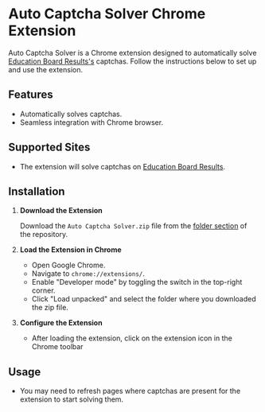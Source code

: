 # Auto Captcha Solver Chrome Extension

Auto Captcha Solver is a Chrome extension designed to automatically solve [Education Board Results's](http://www.educationboardresults.gov.bd) captchas. Follow the instructions below to set up and use the extension.

## Features

- Automatically solves captchas.
- Seamless integration with Chrome browser.

## Supported Sites

- The extension will solve captchas on [Education Board Results](http://www.educationboardresults.gov.bd).

## Installation

1. **Download the Extension**

   Download the `Auto Captcha Solver.zip` file from the [folder section](https://github.com/BrainlessDip/AutoCaptchaSolver/raw/main/Auto%20Captcha%20Solving.zip) of the repository.

2. **Load the Extension in Chrome**

   - Open Google Chrome.
   - Navigate to `chrome://extensions/`.
   - Enable "Developer mode" by toggling the switch in the top-right corner.
   - Click "Load unpacked" and select the folder where you downloaded the zip file.

4. **Configure the Extension**

   - After loading the extension, click on the extension icon in the Chrome toolbar

## Usage

- You may need to refresh pages where captchas are present for the extension to start solving them.
